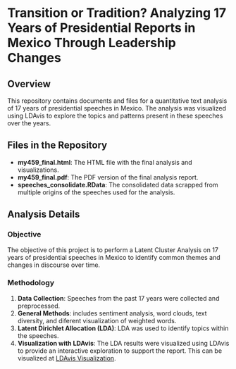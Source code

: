 # Transition or Tradition? Analyzing 17 Years of Presidential Reports in Mexico Through Leadership Changes

## Overview

This repository contains documents and files for a quantitative text analysis  of 17 years of presidential speeches in Mexico. The analysis was visualized using LDAvis to explore the topics and patterns present in these speeches over the years. 

## Files in the Repository

- **my459_final.html**: The HTML file with the final analysis and visualizations.
- **my459_final.pdf**: The PDF version of the final analysis report.
- **speeches_consolidate.RData**: The consolidated data scrapped from multiple origins of the speeches used for the analysis.

## Analysis Details

### Objective
The objective of this project is to perform a Latent Cluster Analysis on 17 years of presidential speeches in Mexico to identify common themes and changes in discourse over time.

### Methodology

1. **Data Collection**: Speeches from the past 17 years were collected and preprocessed.
2. **General Methods**: includes sentiment analysis, word clouds, text diversity, and diferent visualization of weighted words. 
3. **Latent Dirichlet Allocation (LDA)**: LDA was used to identify topics within the speeches.
4. **Visualization with LDAvis**: The LDA results were visualized using LDAvis to provide an interactive exploration to support the report. This can be visualized at [LDAvis Visualization](https://michellepapadakis.github.io/PSFMY459/).
